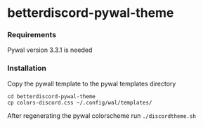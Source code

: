 # betterdiscord-pywal-theme

### Requirements
Pywal version 3.3.1 is needed

### Installation
Copy the pywall template to the pywal templates directory
```
cd betterdiscord-pywal-theme
cp colors-discord.css ~/.config/wal/templates/
```

After regenerating the pywal colorscheme run `./discordtheme.sh`
